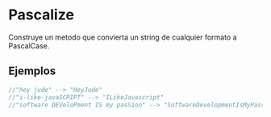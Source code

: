 # Pascalize

Construye un metodo que convierta un string de cualquier formato a PascalCase.

## Ejemplos

```typescript
//"hey jude" --> "HeyJude"
//"i-like-javaSCRIPT" --> "ILikeJavascript"
//"software DEVeloPment IS my pasSion" --> "SoftwareDevelopmentIsMyPassion"
```